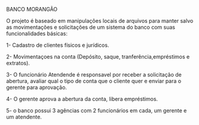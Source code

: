 BANCO MORANGÃO

O projeto é baseado em manipulações locais de arquivos para manter salvo as movimentações e solicitações de um sistema do banco com suas funcionalidades básicas:


1- Cadastro de clientes físicos e jurídicos.

2- Movimentaçoes na conta (Depósito, saque, tranferência,empréstimos e extratos).

3- O funcionário Atendende é responsavel por receber a solicitação de abertura, avaliar qual o tipo de conta que o cliente quer e enviar para o gerente para aprovação.

4- O gerente aprova a abertura da conta, libera empréstimos.

5- o banco possui 3 agências com 2 funcionários em cada, um gerente e um atendente.



